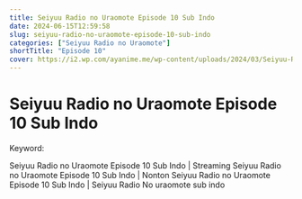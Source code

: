 ```yaml
---
title: Seiyuu Radio no Uraomote Episode 10 Sub Indo
date: 2024-06-15T12:59:58
slug: seiyuu-radio-no-uraomote-episode-10-sub-indo
categories: ["Seiyuu Radio no Uraomote"]
shortTitle: "Episode 10"
cover: https://i2.wp.com/ayanime.me/wp-content/uploads/2024/03/Seiyuu-Radio-no-Uraomote-1-768x1084-1.jpg
---
```


# Seiyuu Radio no Uraomote Episode 10 Sub Indo

<iframe-loader iframe-src1="https://play.ayanime.me/include/fluidplayer/fluidplayer.php?VideoSrc1=https%3A%2F%2Fdrive.google.com%2Ffile%2Fd%2F1T2NfIki6l9BWtFhUYOdNuObXubHAkMQi%2Fpreview&VideoType1=video%2Fmp4&VideoQuality1=480p&VideoSrc2=https%3A%2F%2Fdrive.google.com%2Ffile%2Fd%2F1iC7MEIvApLjpj7RJDLYPuph-o1uWAWvc%2Fpreview&VideoType2=video%2Fmp4&VideoQuality2=720p&VideoSrc3=https%3A%2F%2Fdrive.google.com%2Ffile%2Fd%2F15o7iHDesht_Ad_OkTqQ8DvugeDwbBGDW%2Fpreview&VideoType3=video%2Fmp4&VideoQuality3=1080p&VideoSrc4=&VideoType4=&VideoQuality4=&VideoPoster=&VideoTrack1=&kind1=&srclang1=&label1=&default1=&VideoTrack2=&kind2=&srclang2=&label2=&default2=&player=fluid+player&server=Drive+API&api=&width=100%25&height=900px" iframe-src2="https://drive.google.com/file/d/15o7iHDesht_Ad_OkTqQ8DvugeDwbBGDW/preview"></iframe-loader>

Keyword:
<p>Seiyuu Radio no Uraomote Episode 10 Sub Indo | Streaming Seiyuu Radio no Uraomote Episode 10 Sub Indo | Nonton Seiyuu Radio no Uraomote Episode 10 Sub Indo | Seiyuu Radio No uraomote sub indo</p>

